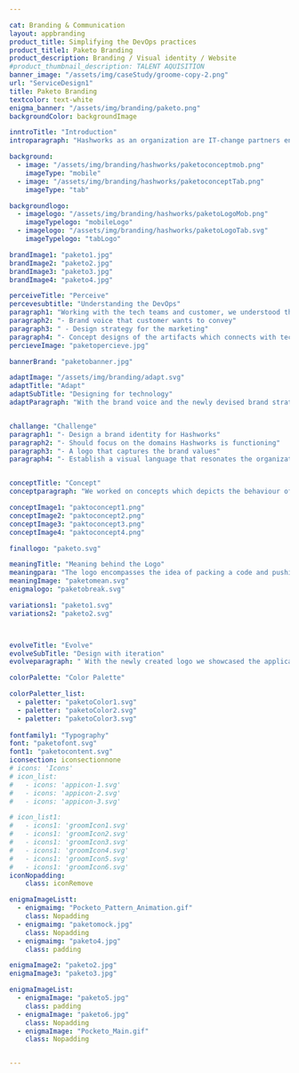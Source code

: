 ```yaml
---

cat: Branding & Communication
layout: appbranding
product_title: Simplifying the DevOps practices
product_title1: Paketo Branding
product_description: Branding / Visual identity / Website
#product_thumbnail_description: TALENT AQUISITION
banner_image: "/assets/img/caseStudy/groome-copy-2.png"
url: "ServiceDesign1"
title: Paketo Branding
textcolor: text-white
enigma_banner: "/assets/img/branding/paketo.png"
backgroundColor: backgroundImage

inntroTitle: "Introduction"
introparagraph: "Hashworks as an organization are IT-change partners enabling digital transformation for Large enterprise & Captive IT units. They focus on DevOps, DataOps, DataScience, UX/UI & Enterprise Mobility"

background:
  - image: "/assets/img/branding/hashworks/paketoconceptmob.png"
    imageType: "mobile"
  - image: "/assets/img/branding/hashworks/paketoconceptTab.png"
    imageType: "tab"

backgroundlogo:
  - imagelogo: "/assets/img/branding/hashworks/paketoLogoMob.png"
    imageTypelogo: "mobileLogo"
  - imagelogo: "/assets/img/branding/hashworks/paketoLogoTab.svg"
    imageTypelogo: "tabLogo"

brandImage1: "paketo1.jpg"
brandImage2: "paketo2.jpg"
brandImage3: "paketo3.jpg"
brandImage4: "paketo4.jpg"

perceiveTitle: "Perceive"
percevesubtitle: "Understanding the DevOps"
paragraph1: "Working with the tech teams and customer, we understood the solutions, paketo is offering to the tech community. With this insights we were able to come up with"
paragraph2: "- Brand voice that customer wants to convey"
paragraph3: " - Design strategy for the marketing"
paragraph4: "- Concept designs of the artifacts which connects with tech community"
percieveImage: "paketopercieve.jpg"

bannerBrand: "paketobanner.jpg"

adaptImage: "/assets/img/branding/adapt.svg"
adaptTitle: "Adapt"
adaptSubTitle: "Designing for technology"
adaptParagraph: "With the brand voice and the newly devised brand strategy to attract tech people, we came up with a design solution that any technology person can relate."


challange: "Challenge"
paragraph1: "- Design a brand identity for Hashworks"
paragraph2: "- Should focus on the domains Hashworks is functioning"
paragraph3: "- A logo that captures the brand values"
paragraph4: "- Establish a visual language that resonates the organizations purpose"


conceptTitle: "Concept"
conceptparagraph: "We worked on concepts which depicts the behaviour of the application while adding the concept of how the application is helping the DevOps practice."

conceptImage1: "paktoconcept1.png"
conceptImage2: "paktoconcept2.png"
conceptImage3: "paktoconcept3.png"
conceptImage4: "paktoconcept4.png"

finallogo: "paketo.svg"

meaningTitle: "Meaning behind the Logo"
meaningpara: "The logo encompasses the idea of packing a code and pushing it for deployment. The sprites showcasing movement is an abstract representation of word DevOps. in morse code"
meaningImage: "paketomean.svg"
enigmalogo: "paketobreak.svg"

variations1: "paketo1.svg"
variations2: "paketo2.svg"



evolveTitle: "Evolve"
evolveSubTitle: "Design with iteration"
evolveparagraph: " With the newly created logo we showcased the applications, purpose and personality. To add to this personality we needed colour, typography and all the other collaterals. Continuos discussions and iteratons with the clients produced an array of artifacts which supported the applications brand voice."

colorPalette: "Color Palette"

colorPaletter_list:
  - paletter: "paketoColor1.svg"
  - paletter: "paketoColor2.svg"
  - paletter: "paketoColor3.svg"
  
fontfamily1: "Typography"
font: "paketofont.svg"
font1: "paketocontent.svg"
iconsection: iconsectionnone
# icons: 'Icons'
# icon_list:
#   - icons: 'appicon-1.svg'
#   - icons: 'appicon-2.svg'
#   - icons: 'appicon-3.svg'

# icon_list1:
#   - icons1: 'groomIcon1.svg'
#   - icons1: 'groomIcon2.svg'
#   - icons1: 'groomIcon3.svg'
#   - icons1: 'groomIcon4.svg'
#   - icons1: 'groomIcon5.svg'
#   - icons1: 'groomIcon6.svg'
iconNopadding:
    class: iconRemove

enigmaImageListt:
  - enigmaimg: "Pocketo_Pattern_Animation.gif"
    class: Nopadding
  - enigmaimg: "paketomock.jpg"
    class: Nopadding
  - enigmaimg: "paketo4.jpg"
    class: padding

enigmaImage2: "paketo2.jpg"
enigmaImage3: "paketo3.jpg" 

enigmaImageList:
  - enigmaImage: "paketo5.jpg"
    class: padding
  - enigmaImage: "paketo6.jpg"
    class: Nopadding
  - enigmaImage: "Pocketo_Main.gif"
    class: Nopadding


---
```

